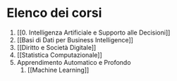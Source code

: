 # Elenco dei corsi
1. [[0. Intelligenza Artificiale e Supporto alle Decisioni]]
2. [[Basi di Dati per Business Intelligence]]
3. [[Diritto e Società Digitale]]
4. [[Statistica Computazionale]]
5. Apprendimento Automatico e Profondo
	1. [[Machine Learning]]